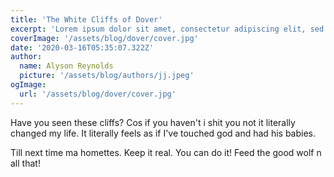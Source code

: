 ```yaml
---
title: 'The White Cliffs of Dover'
excerpt: 'Lorem ipsum dolor sit amet, consectetur adipiscing elit, sed do eiusmod tempor incididunt ut labore et dolore magna aliqua. Praesent elementum facilisis leo vel fringilla est ullamcorper eget. At imperdiet dui accumsan sit amet nulla facilities morbi tempus.'
coverImage: '/assets/blog/dover/cover.jpg'
date: '2020-03-16T05:35:07.322Z'
author:
  name: Alyson Reynolds
  picture: '/assets/blog/authors/jj.jpeg'
ogImage:
  url: '/assets/blog/dover/cover.jpg'
---
```


Have you seen these cliffs? Cos if you haven't i shit you not it literally changed my life. It literally feels as if I've touched god and had his babies.

Till next time ma homettes. Keep it real. You can do it! Feed the good wolf n all that!
